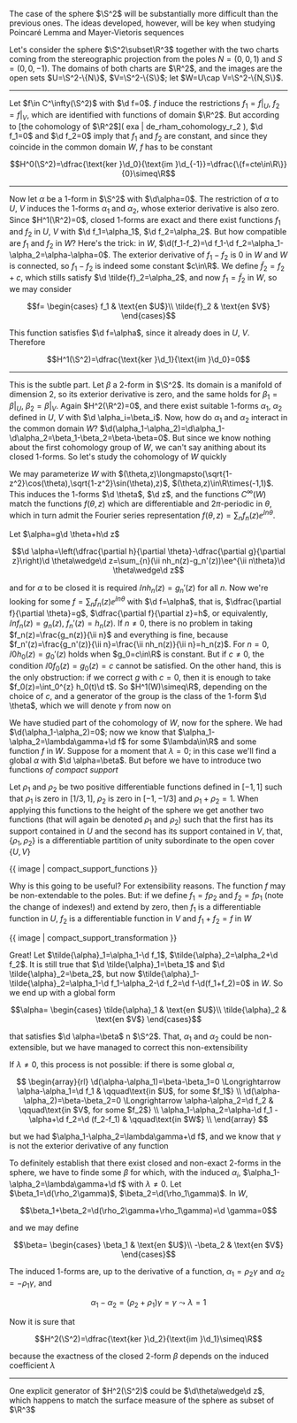 The case of the sphere $\S^2$ will be substantially more difficult than the previous ones. The ideas developed, however, will be key when studying Poincaré Lemma and Mayer-Vietoris sequences

Let's consider the sphere $\S^2\subset\R^3$ together with the two charts coming from the stereographic projection from the poles $N=(0,0,1)$ and $S=(0,0,-1)$. The domains of both charts are $\R^2$, and the images are the open sets $U=\S^2-\{N\}$, $V=\S^2-\{S\}$; let $W=U\cap V=\S^2-\{N,S\}$.

---

Let $f\in C^\infty(\S^2)$ with $\d f=0$. $f$ induce the restrictions $f_1=f|_U$, $f_2=f|_V$, which are identified with functions of domain $\R^2$. But according to [the cohomology of $\R^2$]( exa | de_rham_cohomology_r_2 ), $\d f_1=0$ and $\d f_2=0$ imply that $f_1$ and $f_2$ are constant, and since they coincide in the common domain $W$, $f$ has to be constant

$$H^0(\S^2)=\dfrac{\text{ker }\d_0}{\text{im }\d_{-1}}=\dfrac{\{f=cte\in\R\}}{0}\simeq\R$$

---

Now let $\alpha$ be a 1-form in $\S^2$ with $\d\alpha=0$. The restriction of $\alpha$ to $U$, $V$ induces the 1-forms $\alpha_1$ and $\alpha_2$, whose exterior derivative is also zero. Since $H^1(\R^2)=0$, closed 1-forms are exact and there exist functions $f_1$ and $f_2$ in $U$, $V$ with $\d f_1=\alpha_1$, $\d f_2=\alpha_2$. But how compatible are $f_1$ and $f_2$ in $W$? Here's the trick: in $W$, $\d(f_1-f_2)=\d f_1-\d f_2=\alpha_1-\alpha_2=\alpha-\alpha=0$. The exterior derivative of $f_1-f_2$ is 0 in $W$ and $W$ is connected, so $f_1-f_2$ is indeed some constant $c\in\R$. We define $\tilde{f}_2=f_2+c$, which stills satisfy $\d \tilde{f}_2=\alpha_2$, and now $f_1=\tilde{f}_2$ in $W$, so we may consider

$$f=
\begin{cases}
f_1 & \text{en $U$}\\
\tilde{f}_2 & \text{en $V$}
\end{cases}$$

This function satisfies $\d f=\alpha$, since it already does in $U$, $V$. Therefore 

$$H^1(\S^2)=\dfrac{\text{ker }\d_1}{\text{im }\d_0}=0$$

---

This is the subtle part. Let $\beta$ a 2-form in $\S^2$. Its domain is a manifold of dimension 2, so its exterior derivative is zero, and the same holds for $\beta_1=\beta|_U$, $\beta_2=\beta|_V$. Again $H^2(\R^2)=0$, and there exist suitable 1-forms $\alpha_1$, $\alpha_2$ defined in $U$, $V$ with $\d \alpha_i=\beta_i$. Now, how do $\alpha_1$ and $\alpha_2$ interact in the common domain $W$? $\d(\alpha_1-\alpha_2)=\d\alpha_1-\d\alpha_2=\beta_1-\beta_2=\beta-\beta=0$. But since we know nothing about the first cohomology group of $W$, we can't say anithing about its closed 1-forms. So let's study the cohomology of $W$ quickly

We may parameterize $W$ with $(\theta,z)\longmapsto(\sqrt{1-z^2}\cos(\theta),\sqrt{1-z^2}\sin(\theta),z)$, $(\theta,z)\in\R\times(-1,1)$. This induces the 1-forms $\d \theta$, $\d z$, and the functions $C^\infty(W)$ match the functions $f(\theta,z)$ which are differentiable and $2\pi$-periodic in $\theta$, which in turn admit the Fourier series representation $f(\theta,z)=\sum_{n}f_{n}(z)\ee^{\ii n\theta}$.

Let $\alpha=g\d \theta+h\d z$

$$\d \alpha=\left(\dfrac{\partial h}{\partial \theta}-\dfrac{\partial g}{\partial z}\right)\d \theta\wedge\d z=\sum_{n}(\ii nh_n(z)-g_n'(z))\ee^{\ii n\theta}\d \theta\wedge\d z$$

and for $\alpha$ to be closed it is required $\ii nh_n(z)=g_n'(z)$ for all $n$. Now we're looking for some $f=\sum_{n}f_{n}(z)\ee^{\ii n\theta}$ with $\d f=\alpha$, that is, $\dfrac{\partial f}{\partial \theta}=g$, $\dfrac{\partial f}{\partial z}=h$, or equivalently, $\ii nf_n(z)=g_n(z)$, $f_n'(z)=h_n(z)$. If $n\neq 0$, there is no problem in taking $f_n(z)=\frac{g_n(z)}{\ii n}$ and everything is fine, because $f_n'(z)=\frac{g_n'(z)}{\ii n}=\frac{\ii nh_n(z)}{\ii n}=h_n(z)$. For $n=0$, $\ii 0h_0(z)=g_0'(z)$ holds when $g_0=c\in\R$ is constant. But if $c\neq 0$, the condition $\ii 0f_0(z)=g_0(z)=c$ cannot be satisfied. On the other hand, this is the only obstruction: if we correct $g$ with $c=0$, then it is enough to take $f_0(z)=\int_0^{z} h_0(t)\d t$. So $H^1(W)\simeq\R$, depending on the choice of $c$, and a generator of the group is the class of the 1-form $\d \theta$, which we will denote $\gamma$ from now on

We have studied part of the cohomology of $W$, now for the sphere. We had $\d(\alpha_1-\alpha_2)=0$; now we know that $\alpha_1-\alpha_2=\lambda\gamma+\d f$ for some $\lambda\in\R$ and some function $f$ in $W$. Suppose for a moment that $\lambda=0$; in this case we'll find a global $\alpha$ with $\d \alpha=\beta$. But before we have to introduce two functions _of compact support_

Let $\rho_1$ and $\rho_2$ be two positive differentiable functions defined in $[-1,1]$ such that $\rho_1$ is zero in $[1/3,1]$, $\rho_2$ is zero in $[-1,-1/3]$ and $\rho_1+\rho_2=1$. When applying this functions to the height of the sphere we get another two functions (that will again be denoted $\rho_1$ and $\rho_2$) such that the first has its support contained in $U$ and the second has its support contained in $V$, that, $\{\rho_1,\rho_2\}$ is a differentiable partition of unity subordinate to the open cover $\{U,V\}$

{{ image | compact_support_functions }}

Why is this going to be useful? For extensibility reasons. The function $f$ may be non-extendable to the poles. But: if we define $f_1=f\rho_2$ and $f_2=f\rho_1$ (note the change of indexes!) and extend by zero, then $f_1$ is a differentiable function in $U$, $f_2$ is a differentiable function in $V$ and $f_1+f_2=f$ in $W$

{{ image | compact_support_transformation }}

Great! Let $\tilde{\alpha}_1=\alpha_1-\d f_1$, $\tilde{\alpha}_2=\alpha_2+\d f_2$. It is still true that $\d \tilde{\alpha}_1=\beta_1$ and $\d \tilde{\alpha}_2=\beta_2$, but now $\tilde{\alpha}_1-\tilde{\alpha}_2=\alpha_1-\d f_1-\alpha_2-\d f_2=\d f-\d(f_1+f_2)=0$ in $W$. So we end up with a global form 

$$\alpha=
\begin{cases}
\tilde{\alpha}_1 & \text{en $U$}\\
\tilde{\alpha}_2 & \text{en $V$}
\end{cases}$$

that satisfies $\d \alpha=\beta$ n $\S^2$. That, $\alpha_1$ and $\alpha_2$ could be non-extensible, but we have managed to correct this non-extensibility

If $\lambda\neq 0$, this process is not possible: if there is some global $\alpha$, 

$$
\begin{array}{rl}
\d(\alpha-\alpha_1)=\beta-\beta_1=0 \Longrightarrow \alpha-\alpha_1=\d f_1 & \qquad\text{in $U$, for some $f_1$} \\
\d(\alpha-\alpha_2)=\beta-\beta_2=0 \Longrightarrow \alpha-\alpha_2=\d f_2 & \qquad\text{in $V$, for some $f_2$} \\
\alpha_1-\alpha_2=\alpha-\d f_1 -\alpha+\d f_2=\d (f_2-f_1) & \qquad\text{in $W$} \\
\end{array}
$$

but we had $\alpha_1-\alpha_2=\lambda\gamma+\d f$, and we know that $\gamma$ is not the exterior derivative of any function

To definitely establish that there exist closed and non-exact 2-forms in the sphere, we have to finde some $\beta$ for which, with the induced $\alpha_i$, $\alpha_1-\alpha_2=\lambda\gamma+\d f$ with $\lambda\neq 0$. Let $\beta_1=\d(\rho_2\gamma)$, $\beta_2=\d(\rho_1\gamma)$. In $W$,

$$\beta_1+\beta_2=\d(\rho_2\gamma+\rho_1\gamma)=\d \gamma=0$$

and we may define 

$$\beta=
\begin{cases}
\beta_1 & \text{en $U$}\\
-\beta_2 & \text{en $V$}
\end{cases}$$ 

The induced 1-forms are, up to the derivative of a function, $\alpha_1=\rho_2\gamma$ and $\alpha_2=-\rho_1\gamma$, and 

$$\alpha_1-\alpha_2=(\rho_2+\rho_1)\gamma=\gamma\leadsto\lambda=1$$

Now it is sure that

$$H^2(\S^2)=\dfrac{\text{ker }\d_2}{\text{im }\d_1}\simeq\R$$

because the exactness of the closed 2-form $\beta$ depends on the induced coefficient $\lambda$

---

One explicit generator of $H^2(\S^2)$ could be $\d\theta\wedge\d z$, which happens to match the surface measure of the sphere as subset of $\R^3$